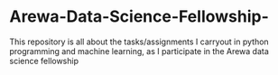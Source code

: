 # Arewa-Data-Science-Fellowship-
This repository is all about the tasks/assignments I carryout in python programming and machine learning, as I participate in the Arewa data science fellowship
